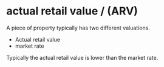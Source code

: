 # actual retail value / (ARV)

A piece of property typically has two different valuations. 
 - Actual retail value 
- market rate

Typically the actual retail value is lower than the market rate.




